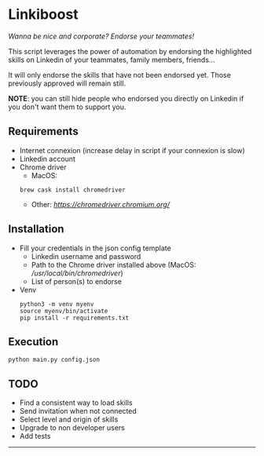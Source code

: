 # Linkiboost
*Wanna be nice and corporate? Endorse your teammates!*

This script leverages the power of automation by endorsing the highlighted skills on Linkedin of your teammates, family members, friends...

It will only endorse the skills that have not been endorsed yet. Those previously approved will remain still.

**NOTE**: you can still hide people who endorsed you directly on Linkedin if you don't want them to support you.


## Requirements
- Internet connexion (increase delay in script if your connexion is slow)
- Linkedin account
- Chrome driver
  - MacOS:
  ```shell script
  brew cask install chromedriver
  ```
  - Other: *https://chromedriver.chromium.org/*
## Installation
- Fill your credentials in the json config template
    - Linkedin username and password
    - Path to the Chrome driver installed above (MacOS: */usr/local/bin/chromedriver*)
    - List of person(s) to endorse
- Venv
    ```shell script
    python3 -m venv myenv
    source myenv/bin/activate
    pip install -r requirements.txt
    ```

## Execution
``` shell script
python main.py config.json
```
## TODO
- Find a consistent way to load skills
- Send invitation when not connected
- Select level and origin of skills
- Upgrade to non developer users
- Add tests
---
